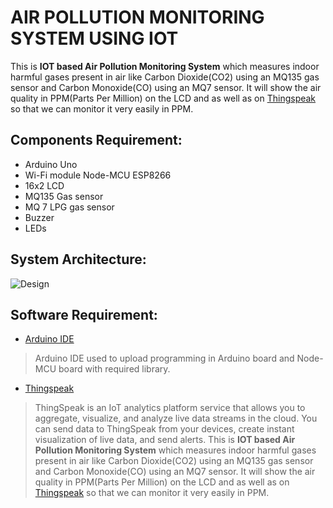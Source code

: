 # AIR POLLUTION MONITORING SYSTEM USING IOT
This is **IOT based Air Pollution Monitoring System** which measures indoor harmful gases present in air like Carbon Dioxide(CO2) using an MQ135 gas sensor and Carbon Monoxide(CO) using an MQ7 sensor. It will show the air quality in PPM(Parts Per Million) on the LCD and as well as on [Thingspeak](https://thingspeak.com/channels/1347787) so that we can monitor it very easily in PPM.

## Components Requirement:
- Arduino Uno
- Wi-Fi module Node-MCU ESP8266
- 16x2 LCD
- MQ135 Gas sensor
- MQ 7 LPG gas sensor
- Buzzer
- LEDs

## System Architecture:
![Design](https://github.com/anu2a/Air-pollution-Monitoring-system/assets/117003966/36ea7696-bca4-4aa4-8879-28521a2d0287)


## Software Requirement:
- [Arduino IDE](https://www.arduino.cc/)
> Arduino IDE used to upload programming in Arduino board and Node-MCU board with required library.
- [Thingspeak](https://thingspeak.com/)
> ThingSpeak is an IoT analytics platform service that allows you to aggregate, visualize, and analyze live data streams in the cloud. You can send data to ThingSpeak from your devices, create instant visualization of live data, and send alerts.
This is **IOT based Air Pollution Monitoring System** which measures indoor harmful gases present in air like Carbon Dioxide(CO2) using an MQ135 gas sensor and Carbon Monoxide(CO) using an MQ7 sensor. It will show the air quality in PPM(Parts Per Million) on the LCD and as well as on [Thingspeak](https://thingspeak.com/channels/1347787) so that we can monitor it very easily in PPM.



